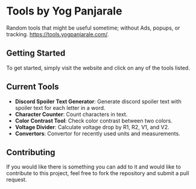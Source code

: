 # Tools by Yog Panjarale

Random tools that might be useful sometime; without Ads, popups, or tracking.
<https://tools.yogpanjarale.com/>.

## Getting Started

To get started, simply visit the website and click on any of the tools listed.

## Current Tools

- **Discord Spoiler Text Generator**: Generate discord spoiler text with spoiler text for each letter in a word.
- **Character Counter**: Count characters in text.
- **Color Contrast Tool**: Check color contrast between two colors.
- **Voltage Divider**: Calculate voltage drop by R1, R2, V1, and V2.
- **Convertors**: Convertor for recently used units and measurements.

## Contributing

If you would like there is something you can add to it and would like to contribute to this project, feel free to fork the repository and submit a pull request.
